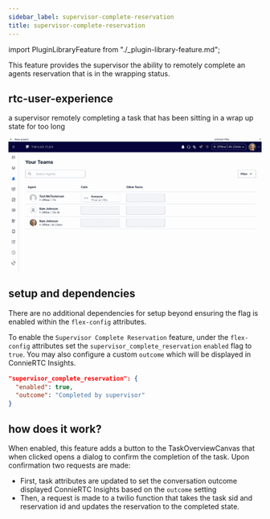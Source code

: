 ```yaml
---
sidebar_label: supervisor-complete-reservation
title: supervisor-complete-reservation
---
```

import PluginLibraryFeature from "./_plugin-library-feature.md";

<PluginLibraryFeature />

This feature provides the supervisor the ability to remotely complete an agents reservation that is in the wrapping status.

## rtc-user-experience

a supervisor remotely completing a task that has been sitting in a wrap up state for too long

![alt text](/img/features/supervisor-complete-reservation/complete-reservation.gif)

## setup and dependencies

There are no additional dependencies for setup beyond ensuring the flag is enabled within the `flex-config` attributes.

To enable the `Supervisor Complete Reservation` feature, under the `flex-config` attributes set the `supervisor_complete_reservation` `enabled` flag to `true`. You may also configure a custom `outcome` which will be displayed in ConnieRTC Insights.

```json
"supervisor_complete_reservation": {
  "enabled": true,
  "outcome": "Completed by supervisor"
}
```

## how does it work?

When enabled, this feature adds a button to the TaskOverviewCanvas that when clicked opens a dialog to confirm the completion of the task. Upon confirmation two requests are made:

- First, task attributes are updated to set the conversation outcome displayed ConnieRTC Insights based on the `outcome` setting
- Then, a request is made to a twilio function that takes the task sid and reservation id and updates the reservation to the completed state.
